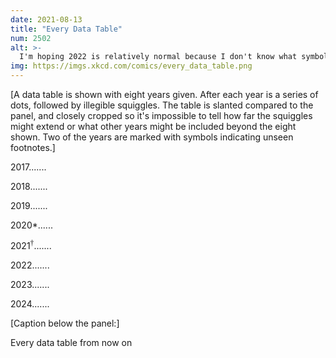 ```yaml
---
date: 2021-08-13
title: "Every Data Table"
num: 2502
alt: >-
  I'm hoping 2022 is relatively normal because I don't know what symbol comes after the asterisk and the dagger.
img: https://imgs.xkcd.com/comics/every_data_table.png
---
```

[A data table is shown with eight years given. After each year is a series of dots, followed by illegible squiggles. The table is slanted compared to the panel, and closely cropped so it's impossible to tell how far the squiggles might extend or what other years might be included beyond the eight shown. Two of the years are marked with symbols indicating unseen footnotes.]

2017.......

2018.......

2019.......

2020\*......

2021<span style="font-family: serif;"><sup>†</sup></span>.......

2022.......

2023.......

2024.......

[Caption below the panel:]

Every data table from now on